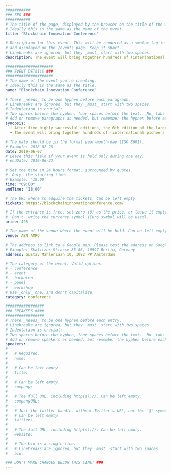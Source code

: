 ```yaml
---
###########
### SEO ###
###########
# The title of the page, displayed by the browser on the title of the window.
# Ideally this is the same as the name of the event.
title: "Blockchain Innovation Conference"

# Description for this event. This will be rendered as a <meta> tag in the HTML,
# and displayed on the /events page. Keep it short.
# Linebreaks are ignored, but they _must_ start with two spaces.
description: The event will bring together hundreds of (inter)national pioneers representing startups, scale-ups, policy makers, corporates and academia to discuss the latest trends, developments and breakthroughs in the field of Blockchain technology.

#####################
### EVENT DETAILS ###
#####################
# The name of the event you're creating.
# Ideally this is the same as the title.
name: "Blockchain Innovation Conference"

# There _needs_ to be one hyphen before each paragraph.
# Linebreaks are ignored, but they _must_ start with two spaces.
# Indentation is crucial:
# Two spaces before the hyphen, four spaces before the text. _No_ tabs allowed.
# Add or remove paragraphs as needed, but remember the hyphen before each entry.
synopsis:
  - After five highly successful editions, the 6th edition of the largest Blockchain conference in the Benelux will take place on June the 7th 2019 and is hosted by ABN AMRO at their Head Quarters and CIRCL (energy efficient building) in Amsterdam!
  - The event will bring together hundreds of (inter)national pioneers representing startups, scale-ups, policy makers, corporates and academia to discuss the latest trends, developments and breakthroughs in the field of Blockchain technology. The Blockchain Innovation Conference is known for combining tangible case studies, pilots and near-live projects, with high level discussions, and a vision on the future of the industry.

# The date should be in the format year-month-day (ISO 8601).
# Example: 2018-02-28
date: 2019-06-07
# Leave this field if your event is held only during one day.
# endDate: 2019-06-22

# Set the time in 24 hours format, surrounded by quotes.
# _Only_ the starting time!
# Example: '18:00'
time: "09:00"
endTime: "18:00"

# The URL where to adquire the tickets. Can be left empty.
tickets: https://blockchaininnovationconference.com/

# If the entrance is free, set zero (0) as the price, or leave it empty.
# _Don't_ write the currency symbol (Euro symbol will be used).
price: 495

# The name of the venue where the event will be held. Can be left empty.
venue: ABN AMRO

# The address to link to a Google map. Please test the address on Google Maps.
# Example: Skalitzer Strasse 85-86, 10997 Berlin, Germany
address: Gustav Mahlerlaan 10, 1082 PP Amsterdam

# The category of the event. Valid options:
# - conference
# - event
# - hackaton
# - panel
# - workshop
# Use _only_ one, and don't capitalize.
category: conference

#################
### SPEAKERS ####
#################
# There _needs_ to be one hyphen before each entry.
# Linebreaks are ignored, but they _must_ start with two spaces.
# Indentation is crucial:
# Two spaces before the hyphen, four spaces before the text. _No_ tabs allowed.
# Add or remove speakers as needed, but remember the hyphen before each entry.
speakers:
# -
#   # Required.
#   name:
#
#   # Can be left empty.
#   title:
#
#   # Can be left empty.
#   company:
#
#   # The full URL, including http(s)://. Can be left empty.
#   companyURL:
#
#   # Just the twitter handle, without Twitter's URL, nor the '@' symbol.
#   # Can be left empty.
#   twitter:
#
#   # The full URL, including http(s)://. Can be left empty.
#   website:
#
#   # The bio is a single line.
#   # Linebreaks are ignored, but they _must_ start with two spaces.
#   bio:

### DON'T MAKE CHANGES BELOW THIS LINE! ###
---
```


<!-- ### DON'T MAKE CHANGES BELOW THIS LINE! ### -->

<Event-Content/>
